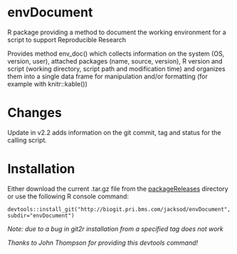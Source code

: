 # envDocument
R package providing a method to document the working environment for a script to support Reproducible Research

Provides method env_doc() which collects information on the system (OS, version, user), attached packages (name, source, version), 
R version and script (working directory, script path and modification time) and organizes them into a single data frame for manipulation
and/or formatting (for example with knitr::kable())

# Changes
Update in v2.2 adds information on the git commit, tag and status for the calling script.  

# Installation
Either download the current .tar.gz file from the [packageReleases](packageReleases) directory or use the following R console command:  

```
devtools::install_git("http://biogit.pri.bms.com/jacksod/envDocument", subdir="envDocument") 
```

*Note: due to a bug in git2r installation from a specified tag does not work*  

*Thanks to John Thompson for providing this devtools command!*
